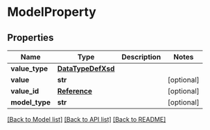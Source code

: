 # ModelProperty

## Properties
Name | Type | Description | Notes
------------ | ------------- | ------------- | -------------
**value_type** | [**DataTypeDefXsd**](DataTypeDefXsd.md) |  | 
**value** | **str** |  | [optional] 
**value_id** | [**Reference**](Reference.md) |  | [optional] 
**model_type** | **str** |  | [optional] 

[[Back to Model list]](../README.md#documentation-for-models) [[Back to API list]](../README.md#documentation-for-api-endpoints) [[Back to README]](../README.md)


